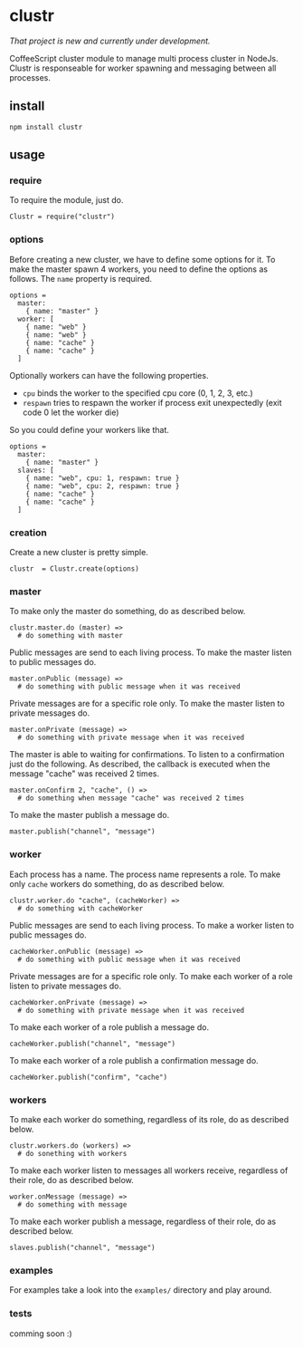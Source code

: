 # clustr

_That project is new and currently under development._

CoffeeScript cluster module to manage multi process cluster in NodeJs. Clustr is
responseable for worker spawning and messaging between all processes.

## install

    npm install clustr

## usage

### require

To require the module, just do.

    Clustr = require("clustr")


### options

Before creating a new cluster, we have to define some options for it. To make
the master spawn 4 workers, you need to define the options as follows. The
`name` property is required.

    options =
      master:
        { name: "master" }
      worker: [
        { name: "web" }
        { name: "web" }
        { name: "cache" }
        { name: "cache" }
      ]

Optionally workers can have the following properties.

  - `cpu` binds the worker to the specified cpu core (0, 1, 2, 3, etc.)
  - `respawn` tries to respawn the worker if process exit unexpectedly (exit code 0 let the worker die)

So you could define your workers like that.

    options =
      master:
        { name: "master" }
      slaves: [
        { name: "web", cpu: 1, respawn: true }
        { name: "web", cpu: 2, respawn: true }
        { name: "cache" }
        { name: "cache" }
      ]

### creation

Create a new cluster is pretty simple.

    clustr  = Clustr.create(options)

### master

To make only the master do something, do as described below.

    clustr.master.do (master) =>
      # do something with master

Public messages are send to each living process. To make the master listen to
public messages do.

    master.onPublic (message) =>
      # do something with public message when it was received

Private messages are for a specific role only. To make the master listen to
private messages do.

    master.onPrivate (message) =>
      # do something with private message when it was received

The master is able to waiting for confirmations. To listen to a confirmation
just do the following. As described, the callback is executed when the message
"cache" was received 2 times.

    master.onConfirm 2, "cache", () =>
      # do something when message "cache" was received 2 times

To make the master publish a message do.

    master.publish("channel", "message")

### worker

Each process has a name. The process name represents a role. To make only
`cache` workers do something, do as described below.

    clustr.worker.do "cache", (cacheWorker) =>
      # do something with cacheWorker

Public messages are send to each living process. To make a worker listen to
public messages do.

    cacheWorker.onPublic (message) =>
      # do something with public message when it was received

Private messages are for a specific role only. To make each worker of a role
listen to private messages do.

    cacheWorker.onPrivate (message) =>
      # do something with private message when it was received

To make each worker of a role publish a message do.

    cacheWorker.publish("channel", "message")

To make each worker of a role publish a confirmation message do.

    cacheWorker.publish("confirm", "cache")

### workers

To make each worker do something, regardless of its role, do as described below.

    clustr.workers.do (workers) =>
      # do sonething with workers

To make each worker listen to messages all workers receive, regardless of their
role, do as described below.

    worker.onMessage (message) =>
      # do something with message

To make each worker publish a message, regardless of their role, do as described
below.

    slaves.publish("channel", "message")

### examples

For examples take a look into the `examples/` directory and play around.

### tests

comming soon :)
